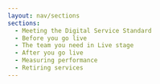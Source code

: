 ```yaml
---
layout: nav/sections
sections:
  - Meeting the Digital Service Standard
  - Before you go live
  - The team you need in Live stage
  - After you go live
  - Measuring performance
  - Retiring services
---
```

